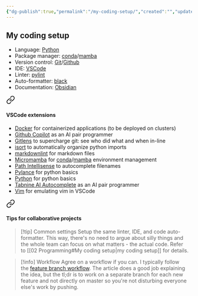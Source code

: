 ```yaml
---
{"dg-publish":true,"permalink":"/my-coding-setup/","created":"","updated":""}
---
```



## My coding setup

-   Language: [Python](https://www.python.org/)
-   Package manager: [conda](https://docs.conda.io/en/latest/)/[mamba](https://github.com/mamba-org/mamba)
-   Version control: [Git](https://git-scm.com/)/[Github](https://github.com/)
-   IDE: [VSCode](https://code.visualstudio.com/)
-   Linter: [pylint](https://github.com/PyCQA/pylint)
-   Auto-formatter: [black](https://github.com/psf/black)
-   Documentation: [Obsidian](https://obsidian.md/)


<div class="transclusion internal-embed is-loaded"><a class="markdown-embed-link" href="/v-scode-extensions/" aria-label="Open link"><svg xmlns="http://www.w3.org/2000/svg" width="24" height="24" viewBox="0 0 24 24" fill="none" stroke="currentColor" stroke-width="2" stroke-linecap="round" stroke-linejoin="round" class="svg-icon lucide-link"><path d="M10 13a5 5 0 0 0 7.54.54l3-3a5 5 0 0 0-7.07-7.07l-1.72 1.71"></path><path d="M14 11a5 5 0 0 0-7.54-.54l-3 3a5 5 0 0 0 7.07 7.07l1.71-1.71"></path></svg></a><div class="markdown-embed">





#### VSCode extensions

-   [Docker](https://marketplace.visualstudio.com/items?itemName=ms-azuretools.vscode-docker) for containerized applications (to be deployed on clusters)
-   [Github Copilot](https://marketplace.visualstudio.com/items?itemName=GitHub.copilot) as an AI pair programmer
-   [Gitlens](https://marketplace.visualstudio.com/items?itemName=eamodio.gitlens) to supercharge git: see who did what and when in-line
-   [isort](https://marketplace.visualstudio.com/items?itemName=ms-python.isort) to automatically organize python imports
-   [markdownlint](https://marketplace.visualstudio.com/items?itemName=DavidAnson.vscode-markdownlint) for markdown files
-   [Micromamba](https://marketplace.visualstudio.com/items?itemName=corker.vscode-micromamba) for [conda](https://docs.conda.io/en/latest/)/[mamba](https://github.com/mamba-org/mamba) environment management
-   [Path Intellisense](https://marketplace.visualstudio.com/items?itemName=christian-kohler.path-intellisense) to autocomplete filenames
-   [Pylance](https://marketplace.visualstudio.com/items?itemName=ms-python.vscode-pylance) for python basics
-   [Python](https://marketplace.visualstudio.com/items?itemName=ms-python.python) for python basics
-   [Tabnine AI Autocomplete](https://marketplace.visualstudio.com/items?itemName=TabNine.tabnine-vscode) as an AI pair programmer
-   [Vim](https://marketplace.visualstudio.com/items?itemName=vscodevim.vim) for emulating vim in VSCode

</div></div>



<div class="transclusion internal-embed is-loaded"><a class="markdown-embed-link" href="/tips-for-collaborative-projects/" aria-label="Open link"><svg xmlns="http://www.w3.org/2000/svg" width="24" height="24" viewBox="0 0 24 24" fill="none" stroke="currentColor" stroke-width="2" stroke-linecap="round" stroke-linejoin="round" class="svg-icon lucide-link"><path d="M10 13a5 5 0 0 0 7.54.54l3-3a5 5 0 0 0-7.07-7.07l-1.72 1.71"></path><path d="M14 11a5 5 0 0 0-7.54-.54l-3 3a5 5 0 0 0 7.07 7.07l1.71-1.71"></path></svg></a><div class="markdown-embed">





#### Tips for collaborative projects

> [!tip] Common settings
> Setup the same linter, IDE, and code auto-formatter. This way, there's no need to argue about silly things and the whole team can focus on what matters - the actual code. Refer to [[02 Programming#My coding setup\|my coding setup]] for details.

> [!info] Workflow
> Agree on a workflow if you can. I typically follow the [feature branch workflow](https://www.atlassian.com/git/tutorials/comparing-workflows/feature-branch-workflow). The article does a good job explaining the idea, but the tl;dr is to work on a separate branch for each new feature and not directly on master so you're not disturbing everyone else's work by pushing.

</div></div>

